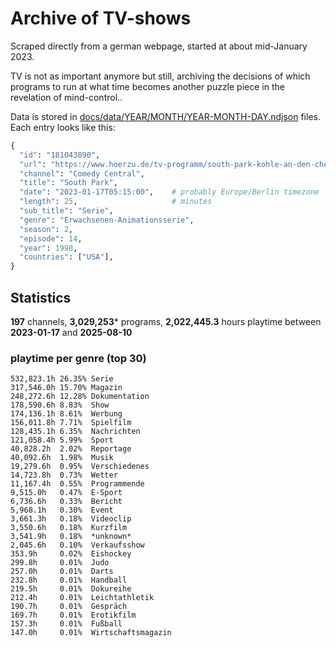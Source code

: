 # Archive of TV-shows

Scraped directly from a german webpage, started at about mid-January 2023.

TV is not as important anymore but still, archiving the decisions of which programs to run at what time
becomes another puzzle piece in the revelation of mind-control.. 

Data is stored in [docs/data/YEAR/MONTH/YEAR-MONTH-DAY.ndjson](docs/data/) files. 
Each entry looks like this:

```python
{
  "id": "181043890", 
  "url": "https://www.hoerzu.de/tv-programm/south-park-kohle-an-den-chefkoch/bid_181043890/", 
  "channel": "Comedy Central", 
  "title": "South Park", 
  "date": "2023-01-17T05:15:00",    # probably Europe/Berlin timezone 
  "length": 25,                     # minutes 
  "sub_title": "Serie", 
  "genre": "Erwachsenen-Animationsserie", 
  "season": 2, 
  "episode": 14, 
  "year": 1998, 
  "countries": ["USA"],
}
```

## Statistics

**197** channels, **3,029,253*** programs, **2,022,445.3** hours playtime between **2023-01-17** and **2025-08-10**


### playtime per genre (top 30)

    532,823.1h 26.35% Serie
    317,546.0h 15.70% Magazin
    248,272.6h 12.28% Dokumentation
    178,590.6h 8.83%  Show
    174,136.1h 8.61%  Werbung
    156,011.8h 7.71%  Spielfilm
    128,435.1h 6.35%  Nachrichten
    121,058.4h 5.99%  Sport
    40,828.2h  2.02%  Reportage
    40,092.6h  1.98%  Musik
    19,279.6h  0.95%  Verschiedenes
    14,723.8h  0.73%  Wetter
    11,167.4h  0.55%  Programmende
    9,515.0h   0.47%  E-Sport
    6,736.6h   0.33%  Bericht
    5,968.1h   0.30%  Event
    3,661.3h   0.18%  Videoclip
    3,550.6h   0.18%  Kurzfilm
    3,541.9h   0.18%  *unknown*
    2,045.6h   0.10%  Verkaufsshow
    353.9h     0.02%  Eishockey
    299.8h     0.01%  Judo
    257.0h     0.01%  Darts
    232.8h     0.01%  Handball
    219.5h     0.01%  Dokureihe
    212.4h     0.01%  Leichtathletik
    190.7h     0.01%  Gespräch
    169.7h     0.01%  Erotikfilm
    157.3h     0.01%  Fußball
    147.0h     0.01%  Wirtschaftsmagazin
